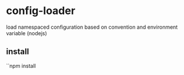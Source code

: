 # config-loader

load namespaced configuration based on convention and environment variable (nodejs)

## install 

``npm install 
